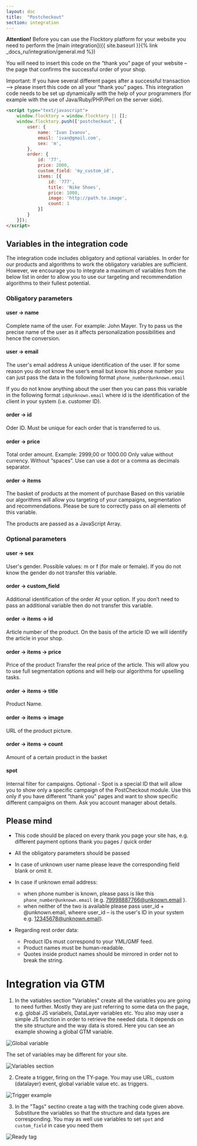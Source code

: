 ```yaml
---
layout: doc
title:  "Postcheckout"
section: integration
---
```

**Attention!** Before you can use the Flocktory platform for your website you need to perform the  [main integration]({{ site.baseurl }}{% link _docs_ru/integration/general.md %})

You will need to insert this code on the “thank you” page of your website – the page that confirms the successful order of your shop.

Important: If you have several different pages after a successful transaction --> please insert this code on all your “thank you” pages. This integration code needs to be set up dynamically with the help of your programmers (for example with the use of Java/Ruby/PHP/Perl on the server side).

```html
<script type="text/javascript">
    window.flocktory = window.flocktory || [];
    window.flocktory.push(['postcheckout', {
        user: {
            name: 'Ivan Ivanov',
            email: 'ivan@gmail.com',
            sex: 'm',
        },
        order: {
            id: '77',
            price: 2000,
            custom_field: 'my_custom_id',
            items: [{
                id: '777',
                title: 'Nike Shoes',
                price: 1000,
                image: 'http://path.to.image',
                count: 1
            }]
        }
    }]);
</script>
```

## Variables in the integration code
The integration code includes obligatory and optional variables. In order for our products and algorithms to work the obligatory variables are sufficient. However, we encourage you to integrate a maximum of variables from the below list in order to allow you to use our targeting and recommendation algorithms to their fullest potential.

### Obligatory parameters

#### user → name
Complete name of the user. For example: John Mayer. Try to pass us the precise name of the user as it affects personalization possibilities and hence the conversion.

#### user → email
The user's email address	A unique identification of the user. If for some reason you do not know the user’s email but know his phone number you can just pass the data in the following format `phone_number@unknown.email`

If you do not know anything about the user then you can pass this variable in the following format `id@unknown.email` where id is the identification of the client in your system (i.e. customer ID).

#### order → id
Oder ID. Must be unique for each order that is transferred to us.

#### order → price
Total order amount. Example: 2999,00 or 1000.00	Only value without currency. Without “spaces”. Use can use a dot or a comma as decimals separator.

#### order → items
The basket of products at the moment of purchase	Based on this variable our algorithms will allow you targeting of your campaigns, segmentation and recommendations. Please be sure to correctly pass on all elements of this variable.

The products are passed as a JavaScript Array.


### Optional parameters
#### user → sex
User's gender.	Possible values: m or f (for male or female). If you do not know the gender do not transfer this variable.

#### order → custom_field
Additional identification of the order	At your option. If you don’t need to pass an additional variable then do not transfer this variable.

#### order → items → id
Article number of the product.	On the basis of the article ID we will identify the article in your shop.

#### order → items → price
Price of the product	Transfer the real price of the article. This will allow you to use full segmentation options and will help our algorithms for upselling tasks.

#### order → items → title
Product Name.

#### order → items → image
URL of the product picture.

#### order → items → count
Amount of a certain product in the basket

#### spot
Internal filter for campaigns.
Optional - Spot is a special ID that will allow you to show only a specific campaign of the PostCheckout module. Use this only if you have different "thank you" pages and want to show specific different campaigns on them. Ask you account manager about details.

## Please mind

*	This code should be placed on every thank you page your site has, e.g. different payment options thank you pages / quick order
*	All the obligatory parameters should be passed

* In case of unknown user name please leave the corresponding field blank or omit it.
* In case if unknown email address:
    * when phone number is known, please pass is like this `phone_number@unknown.email` (e.g. 79998887766@unknown.email ).
    * when neither of the two is available please pass user_id + @unknown.email, wheere user_id – is the user's ID in your system e.g. 12345678@unknown.email).
* Regarding rest order data:
    * Product IDs must correspond to your YML/GMF feed.
    * Product names must be human-readable.
    * Quotes inside product names should be mirrored in order not to break the string.



# Integration via GTM

1) In the vatiables section "Variables" create all the variables you are going to need further. Mostly they are just referring to some data on the page, e.g. global JS variabels, DataLayer variables etc. You also may user a simple JS function in order to retrieve the needed data. It depends on the site structure and the way data is stored. Here you can see an example showing a global GTM variable.

![Global variable](https://assets.flocktory.com/uploads/clients/1791/303cacce-fdb8-49d2-86df-ee5e02992786_image14.png)

The set of variables may be different for your site.

![Variables section](https://assets.flocktory.com/uploads/clients/1791/d826d6e3-19b3-4fc6-9370-9ca69b5b1a6b_image15.png)

2) Create a trigger, firing on the TY-page. You may use URL, custom (datalayer) event, global variable value etc. as triggers.

![Trigger example](https://assets.flocktory.com/uploads/clients/1791/a4b66254-91c9-4af7-96b7-99eb3cf823b9_image16.png)

3) In the "Tags" sectino create a tag with the traching code given above. Substiture the variables so that the structure and data types are corresponding. You may as well use variables to set `spot` and `custom_field` in case you need them

![Ready tag](https://assets.flocktory.com/uploads/clients/1791/84ff1cf0-9895-4a60-bb9d-135ce9c2fa83_image17.png)
